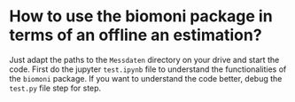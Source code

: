 # How to use the biomoni package in terms of an offline an estimation?

Just adapt the paths to the `Messdaten` directory on your drive and start the code. First do the jupyter `test.ipynb` file to understand the functionalities of the `biomoni` package. If you want to understand the code better, debug the `test.py` file step for step.
